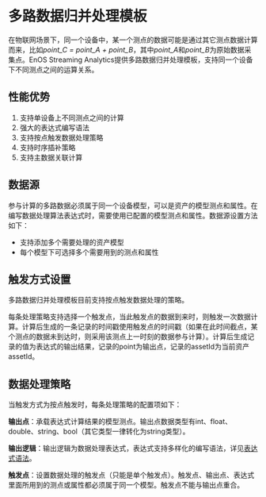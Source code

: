 # 多路数据归并处理模板
在物联网场景下，同一个设备中，某一个测点的数据可能是通过其它测点数据计算而来，比如*point_C = point_A + point_B*，其中*point_A*和*point_B*为原始数据采集点。EnOS  Streaming Analytics提供多路数据归并处理模板，支持同一个设备下不同测点之间的运算关系。

## 性能优势
1. 支持单设备上不同测点之间的计算
2. 强大的表达式编写语法
3. 支持按点触发数据处理策略
4. 支持时序插补策略
5. 支持主数据关联计算

## 数据源

参与计算的多路数据必须属于同一个设备模型，可以是资产的模型测点和属性。在编写数据处理算法表达式时，需要使用已配置的模型测点和属性。数据源设置方法如下：

- 支持添加多个需要处理的资产模型
- 每个模型下可选择多个需要用到的测点和属性

## 触发方式设置

多路数据归并处理模板目前支持按点触发数据处理的策略。

每条处理策略支持选择一个触发点，当此触发点的数据到来时，则触发一次数据计算。计算后生成的一条记录的时间戳使用触发点的时间戳（如果在此时间截点，某个测点的数据未到达时，则采用该测点上一时刻的数据参与计算）。计算后生成记录的值为表达式的输出结果，记录的point为输出点，记录的assetId为当前资产assetId。

## 数据处理策略
当触发方式为按点触发时，每条处理策略的配置项如下：

**输出点**：承载表达式计算结果的模型测点。输出点数据类型有int、float、double、string、bool（其它类型一律转化为string类型）。

**输出逻辑**：输出逻辑为数据处理表达式，表达式支持多样化的编写语法，详见[表达式语法](statement_syntax)。

**触发点**：设置数据处理的触发点（只能是单个触发点）。触发点、输出点、表达式里面所用到的测点或属性都必须属于同一个模型。触发点不能与输出点重合。














